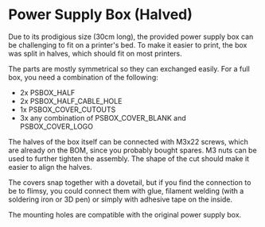 # Power Supply Box (Halved)
Due to its prodigious size (30cm long), the provided power supply box can be challenging to fit on a printer's bed.
To make it easier to print, the box was split in halves, which should fit on most printers.

The parts are mostly symmetrical so they can exchanged easily. For a full box, you need a combination of the following:
 - 2x PSBOX_HALF
 - 2x PSBOX_HALF_CABLE_HOLE
 - 1x PSBOX_COVER_CUTOUTS
 - 3x any combination of PSBOX_COVER_BLANK and PSBOX_COVER_LOGO
 
The halves of the box itself can be connected with M3x22 screws, which are already on the BOM, since you probably bought spares.
M3 nuts can be used to further tighten the assembly. The shape of the cut should make it easier to align the halves.

The covers snap together with a dovetail, but if you find the connection to be to flimsy, you could connect them with glue, 
filament welding (with a soldering iron or 3D pen) or simply with adhesive tape on the inside.

The mounting holes are compatible with the original power supply box.
